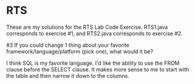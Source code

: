 # RTS

These are my solutions for the RTS Lab Code Exercise. RTS1.java corresponds to exercise #1, and RTS2.java corresponds to exercise #2.

#3  If you could change 1 thing about your favorite framework/language/platform (pick one), what would it be?

I think SQL is my favorite language. I'd like the ability to use the FROM clause before the SELECT clause. It makes more sense to me to start with the table and then narrow it down to the columns.
